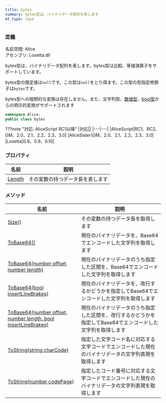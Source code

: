 ```yaml
---
title: bytes
summary: bytes型は、バイナリデータ配列を表します
mt_type: type
---
```

### 定義
名前空間: Alice<br/>
アセンブリ: Losetta.dll

bytes型は、バイナリデータ配列を表します。bytes型は比較、等値演算子をサポートしています。

bytes型の既定値は`null`です。この型は`null`をとり得ます。この型の型指定修飾子は`bytes`です。

bytes型への暗黙的な変換は存在しません。また、文字列型、[数値型](../number/index.md)、[bool型](../bool/index.md)からの明示的変換がサポートされます

```cs title="AliceScript"
namespace Alice;
public class bytes
```

???note "対応: AliceScript RC1以降"
    |対応||
    |---|---|
    |AliceScript|RC1、RC2、GM、2.0、2.1、2.2、2.3、3.0|
    |AliceSister|GM、2.0、2.1、2.2、2.3、3.0|
    |Losetta|0.8、0.9、0.10|

### プロパティ
|名前|説明|
|---|---|
|[Length](../array/length.md)|その変数の持つデータ長を表します|

### メソッド
|名前|説明|
|---|---|
|[Size()](../array/size.md)|その変数の持つデータ長を取得します|
|[ToBase64()](./tobase64.md)|現在のバイナリデータを、Base64でエンコードした文字列を取得します|
|[ToBase64(number offset, number length)](./tobase64.md)|現在のバイナリデータのうち指定した区間を、Base64でエンコードした文字列を取得します|
|[ToBase64(bool insertLineBrakes)](./tobase64.md)|現在のバイナリデータを、改行するかどうかを指定してBase64でエンコードした文字列を取得します|
|[ToBase64(number offset, number length, bool insertLineBrakes)](./tobase64.md)|現在のバイナリデータのうち指定した区間を、改行するかどうかを指定してBase64でエンコードした文字列を取得します|
|[ToString(string charCode)](./tostring.md)|指定した文字コード名に対応する文字コードでエンコードした現在のバイナリデータの文字列表現を取得します|
|[ToString(number codePage)](./tostring.md)|指定したコード番号に対応する文字コードでエンコードした現在のバイナリデータの文字列表現を取得します|
